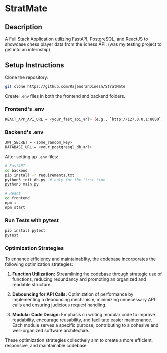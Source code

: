 # StratMate

## Description
A Full Stack Application utilizing FastAPI, PostgreSQL, and ReactJS to showcase chess player data from the lichess API. (was my testing project to get into an internship)

## Setup Instructions

Clone the repository:

```bash
git clone https://github.com/RajendranDinesh/StratMate
```

Create `.env` files in both the frontend and backend folders.

### Frontend's .env

```bash
REACT_APP_API_URL = <your_fast_api_url> (e.g., `http://127.0.0.1:8000`)
```

### Backend's .env

```bash
JWT_SECRET = <some_random_key>
DATABASE_URL = <your_postgresql_db_url>
```

After setting up `.env` files:

```bash
# FastAPI
cd backend
pip install -r requirements.txt
python3 init_db.py  # only for the first time
python3 main.py

# React
cd frontend
npm i
npm start
```

### Run Tests with pytest

```bash
pip install pytest
pytest
```

### Optimization Strategies

To enhance efficiency and maintainability, the codebase incorporates the following optimization strategies:

1. **Function Utilization:** Streamlining the codebase through strategic use of functions, reducing redundancy and promoting an organized and readable structure.

2. **Debouncing for API Calls:** Optimization of performance by implementing a debouncing mechanism, minimizing unnecessary API calls and ensuring judicious request handling.

3. **Modular Code Design:** Emphasis on writing modular code to improve readability, encourage reusability, and facilitate easier maintenance. Each module serves a specific purpose, contributing to a cohesive and well-organized software architecture.

These optimization strategies collectively aim to create a more efficient, responsive, and maintainable codebase.